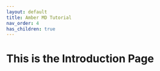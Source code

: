 ```yaml
---
layout: default
title: Amber MD Tutorial
nav_order: 4
has_children: true
---
```


# This is the Introduction Page
